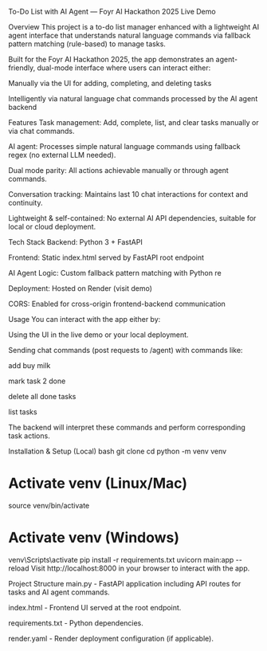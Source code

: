 To-Do List with AI Agent — Foyr AI Hackathon 2025
Live Demo

Overview
This project is a to-do list manager enhanced with a lightweight AI agent interface that understands natural language commands via fallback pattern matching (rule-based) to manage tasks.

Built for the Foyr AI Hackathon 2025, the app demonstrates an agent-friendly, dual-mode interface where users can interact either:

Manually via the UI for adding, completing, and deleting tasks

Intelligently via natural language chat commands processed by the AI agent backend

Features
Task management: Add, complete, list, and clear tasks manually or via chat commands.

AI agent: Processes simple natural language commands using fallback regex (no external LLM needed).

Dual mode parity: All actions achievable manually or through agent commands.

Conversation tracking: Maintains last 10 chat interactions for context and continuity.

Lightweight & self-contained: No external AI API dependencies, suitable for local or cloud deployment.

Tech Stack
Backend: Python 3 + FastAPI

Frontend: Static index.html served by FastAPI root endpoint

AI Agent Logic: Custom fallback pattern matching with Python re

Deployment: Hosted on Render (visit demo)

CORS: Enabled for cross-origin frontend-backend communication

Usage
You can interact with the app either by:

Using the UI in the live demo or your local deployment.

Sending chat commands (post requests to /agent) with commands like:

add buy milk

mark task 2 done

delete all done tasks

list tasks

The backend will interpret these commands and perform corresponding task actions.

Installation & Setup (Local)
bash
git clone <your-repo-url>
cd <repo-folder>
python -m venv venv
# Activate venv (Linux/Mac)
source venv/bin/activate
# Activate venv (Windows)
venv\Scripts\activate
pip install -r requirements.txt
uvicorn main:app --reload
Visit http://localhost:8000 in your browser to interact with the app.

Project Structure
main.py - FastAPI application including API routes for tasks and AI agent commands.

index.html - Frontend UI served at the root endpoint.

requirements.txt - Python dependencies.

render.yaml - Render deployment configuration (if applicable).
